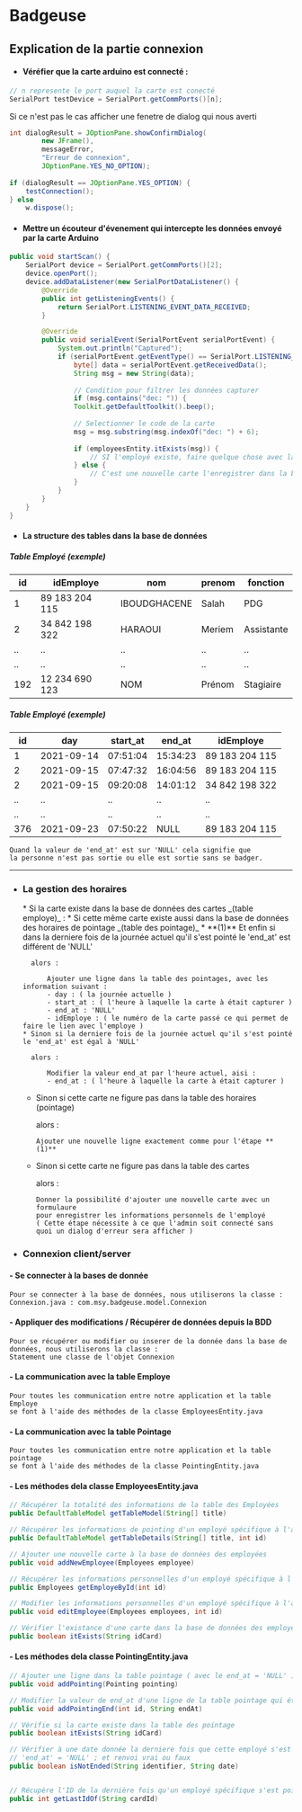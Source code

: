 # Badgeuse

## Explication de la partie connexion

* <h4>Véréfier que la carte arduino est connecté :</h4>

``` java
// n represente le port auquel la carte est conecté
SerialPort testDevice = SerialPort.getCommPorts()[n];
```

Si ce n'est pas le cas afficher une fenetre de dialog qui nous averti

``` java
int dialogResult = JOptionPane.showConfirmDialog(
        new JFrame(),
        messageError,
        "Erreur de connexion",
        JOptionPane.YES_NO_OPTION);
        
if (dialogResult == JOptionPane.YES_OPTION) {
    testConnection();
} else
    w.dispose();
```

* <h4>Mettre un écouteur d'évenement qui intercepte les données envoyé par la carte Arduino</h4>

``` java
public void startScan() {
    SerialPort device = SerialPort.getCommPorts()[2];
    device.openPort();
    device.addDataListener(new SerialPortDataListener() {
        @Override
        public int getListeningEvents() {
            return SerialPort.LISTENING_EVENT_DATA_RECEIVED;
        }

        @Override
        public void serialEvent(SerialPortEvent serialPortEvent) {
            System.out.println("Captured");
            if (serialPortEvent.getEventType() == SerialPort.LISTENING_EVENT_DATA_RECEIVED) {
                byte[] data = serialPortEvent.getReceivedData();
                String msg = new String(data);
                
                // Condition pour filtrer les données capturer
                if (msg.contains("dec: ")) {
                Toolkit.getDefaultToolkit().beep();
                
                // Selectionner le code de la carte
                msg = msg.substring(msg.indexOf("dec: ") + 6);
                
                if (employeesEntity.itExists(msg)) {
                    // SI l'employé existe, faire quelque chose avec la donnée reçu
                } else {
                    // C'est une nouvelle carte l'enregistrer dans la base de données
                }
            }
        }
    }
}
```

* <h4>La structure des tables dans la base de données</h4>
##### Table Employé _(exemple)_
id | idEmploye | nom | prenom  | fonction
------------ | ------------- | ------------- | ------------- | -------------
1 | 89 183 204 115 | IBOUDGHACENE | Salah  | PDG
2 | 34 842 198 322 | HARAOUI | Meriem  | Assistante
.. | .. | .. | ..  | ..
.. | .. | .. | ..  | ..
192 | 12 234 690 123 | NOM | Prénom  | Stagiaire

##### Table Employé _(exemple)_
id | day | start_at | end_at  | idEmploye
------------ | ------------- | ------------- | ------------- | -------------
1 | 2021-09-14 | 07:51:04 | 15:34:23  | 89 183 204 115
2 | 2021-09-15 | 07:47:32 | 16:04:56  | 89 183 204 115
2 | 2021-09-15 | 09:20:08 | 14:01:12  | 34 842 198 322
.. | .. | .. | ..  | ..
.. | .. | .. | ..  | ..
376 | 2021-09-23 | 07:50:22 | NULL  | 89 183 204 115

    Quand la valeur de 'end_at' est sur 'NULL' cela signifie que
    la personne n'est pas sortie ou elle est sortie sans se badger.

___

* <h3>La gestion des horaires</h3>
  * Si la carte existe dans la base de données des cartes _(table employe)_ :
    * Si cette même carte existe aussi dans la base de données des horaires de pointage _(table des pointage)_
      * **(1)** Et enfin si dans la derniere fois de la journée actuel qu'il s'est pointé le 'end_at' est différent de 'NULL'
      
        alors :
        
            Ajouter une ligne dans la table des pointages, avec les information suivant :
            - day : ( la journée actuelle )
            - start_at : ( l'heure à laquelle la carte à était capturer )
            - end_at : 'NULL'
            - idEmploye : ( le numéro de la carte passé ce qui permet de faire le lien avec l'employe )
      * Sinon si la derniere fois de la journée actuel qu'il s'est pointé le 'end_at' est égal à 'NULL'
      
        alors :
            
            Modifier la valeur end_at par l'heure actuel, aisi :
            - end_at : ( l'heure à laquelle la carte à était capturer )
    * Sinon si cette carte ne figure pas dans la table des horaires (pointage)
    
        alors :
  
          Ajouter une nouvelle ligne exactement comme pour l'étape **(1)**

  * Sinon si cette carte ne figure pas dans la table des cartes

    alors :

        Donner la possibilité d'ajouter une nouvelle carte avec un formulaure 
        pour enregistrer les informations personnels de l'employé
        ( Cette étape nécessite à ce que l'admin soit connecté sans quoi un dialog d'erreur sera afficher )


* <h3>Connexion client/server</h3>
#### - Se connecter à la bases de donnée
    Pour se connecter à la base de données, nous utiliserons la classe :
    Connexion.java : com.msy.badgeuse.model.Connexion

#### - Appliquer des modifications / Récupérer de données depuis la BDD
    Pour se récupérer ou modifier ou inserer de la donnée dans la base de données, nous utiliserons la classe :
    Statement une classe de l'objet Connexion

#### - La communication avec la table Employe
    Pour toutes les communication entre notre application et la table Employe
    se font à l'aide des méthodes de la classe EmployeesEntity.java

#### - La communication avec la table Pointage
    Pour toutes les communication entre notre application et la table pointage
    se font à l'aide des méthodes de la classe PointingEntity.java

#### - Les méthodes dela classe EmployeesEntity.java
```java
// Récupérer la totalité des informations de la table des Employées
public DefaultTableModel getTableModel(String[] title)

// Récupérer les informations de pointing d'un employé spécifique à l'aide de son ID
public DefaultTableModel getTableDetails(String[] title, int id)

// Ajouter une nouvelle carte à la base de données des employées
public void addNewEmployee(Employees employee)

// Récupérer les informations personnelles d'un employé spécifique à l'aide de son ID
public Employees getEmployeById(int id)

// Modifier les informations personnelles d'un employé spécifique à l'aide de son ID
public void editEmployee(Employees employees, int id)

// Vérifier l'existance d'une carte dans la base de données des employé
public boolean itExists(String idCard)
```

#### - Les méthodes dela classe PointingEntity.java
```java
// Ajouter une ligne dans la table pointage ( avec le end_at = 'NULL' )
public void addPointing(Pointing pointing) 

// Modifier la valeur de end_at d'une ligne de la table pointage qui était definit à 'NULL'
public void addPointingEnd(int id, String endAt)

// Vérifie si la carte existe dans la table des pointage
public boolean itExists(String idCard)

// Vérifier à une date donnée la derniere fois que cette employé s'est pointer 
// 'end_at' = 'NULL' ; et renvoi vrai ou faux
public boolean isNotEnded(String identifier, String date)


// Récupère l'ID de la dernière fois qu'un employé spécifique s'est pointer
public int getLastIdOf(String cardId)
```